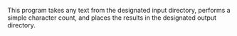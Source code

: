 This program takes any text from the designated input directory, performs a simple character count, and places the results in the designated output directory.
